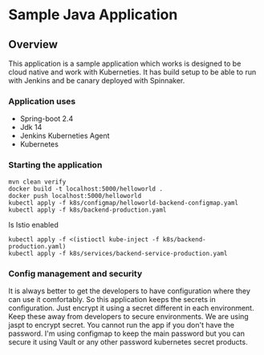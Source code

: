 # Sample Java Application 

## Overview
This application is a sample application which works is designed to be 
cloud native and work with Kuberneties. It has build setup to be able to 
run with Jenkins and be canary deployed with Spinnaker.

### Application uses 
* Spring-boot 2.4
* Jdk 14
* Jenkins Kuberneties Agent
* Kubernetes


### Starting the application
    mvn clean verify
    docker build -t localhost:5000/helloworld .
    docker push localhost:5000/helloworld
    kubectl apply -f k8s/configmap/helloworld-backend-configmap.yaml
    kubectl apply -f k8s/backend-production.yaml
Is Istio enabled 
    
    kubectl apply -f <(istioctl kube-inject -f k8s/backend-production.yaml)
    kubectl apply -f k8s/services/backend-service-production.yaml

### Config management and security
It is always better to get the developers to have configuration where they can use it comfortably. So this application 
keeps the secrets in configuration. Just encrypt it using a secret different in each environment. Keep these away from 
developers to secure environments. We are using jaspt to encrypt secret. You cannot run the app if you don't have the 
password. I'm using configmap to keep the main password but you can secure it using Vault or any other password 
kubernetes secret products. 
